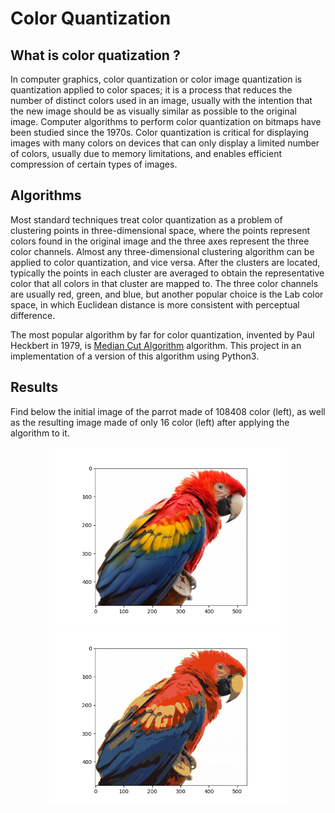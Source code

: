 # Color Quantization

## What is color quatization ?
In computer graphics, color quantization or color image quantization is quantization applied to color spaces; it is a process that reduces the number of distinct colors used in an image, usually with the intention that the new image should be as visually similar as possible to the original image. Computer algorithms to perform color quantization on bitmaps have been studied since the 1970s. Color quantization is critical for displaying images with many colors on devices that can only display a limited number of colors, usually due to memory limitations, and enables efficient compression of certain types of images.

## Algorithms
Most standard techniques treat color quantization as a problem of clustering points in three-dimensional space, where the points represent colors found in the original image and the three axes represent the three color channels. Almost any three-dimensional clustering algorithm can be applied to color quantization, and vice versa. After the clusters are located, typically the points in each cluster are averaged to obtain the representative color that all colors in that cluster are mapped to. The three color channels are usually red, green, and blue, but another popular choice is the Lab color space, in which Euclidean distance is more consistent with perceptual difference.

The most popular algorithm by far for color quantization, invented by Paul Heckbert in 1979, is [Median Cut Algorithm](https://en.wikipedia.org/wiki/Median_cut) algorithm. This project in an implementation of a version of this algorithm using Python3.

## Results
Find below the initial image of the parrot made of 108408 color (left), as well as the resulting image made of only 16 color (left) after applying the algorithm to it.

<p align="center">
  <img src="https://github.com/y-aoub/color_quatization/blob/main/parrot_initial_image.png" width="380" title="Initial Image">
  
  <img src="https://github.com/y-aoub/color_quatization/blob/main/parrot_final_image.png"  width="380" title="Final Image">
</p>

